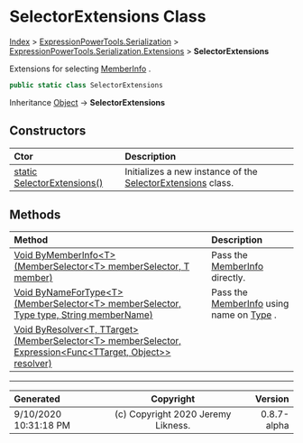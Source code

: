 ﻿# SelectorExtensions Class

[Index](../index.md) > [ExpressionPowerTools.Serialization](ExpressionPowerTools.Serialization.a.md) > [ExpressionPowerTools.Serialization.Extensions](ExpressionPowerTools.Serialization.Extensions.n.md) > **SelectorExtensions**

Extensions for selecting [MemberInfo](https://docs.microsoft.com/dotnet/api/system.reflection.memberinfo) .

```csharp
public static class SelectorExtensions
```

Inheritance [Object](https://docs.microsoft.com/dotnet/api/system.object) → **SelectorExtensions**

## Constructors

| Ctor | Description |
| :-- | :-- |
| [static SelectorExtensions()](ExpressionPowerTools.Serialization.Extensions.SelectorExtensions.ctor.md#static-selectorextensions) | Initializes a new instance of the [SelectorExtensions](ExpressionPowerTools.Serialization.Extensions.SelectorExtensions.cs.md) class. |
## Methods

| Method | Description |
| :-- | :-- |
| [Void ByMemberInfo&lt;T>(MemberSelector&lt;T> memberSelector, T member)](ExpressionPowerTools.Serialization.Extensions.SelectorExtensions.ByMemberInfo.m.md) | Pass the [MemberInfo](https://docs.microsoft.com/dotnet/api/system.reflection.memberinfo) directly. |
| [Void ByNameForType&lt;T>(MemberSelector&lt;T> memberSelector, Type type, String memberName)](ExpressionPowerTools.Serialization.Extensions.SelectorExtensions.ByNameForType.m.md) | Pass the [MemberInfo](https://docs.microsoft.com/dotnet/api/system.reflection.memberinfo) using name on [Type](https://docs.microsoft.com/dotnet/api/system.type) . |
| [Void ByResolver&lt;T, TTarget>(MemberSelector&lt;T> memberSelector, Expression&lt;Func&lt;TTarget, Object>> resolver)](ExpressionPowerTools.Serialization.Extensions.SelectorExtensions.ByResolver.m.md) |  |

---

| Generated | Copyright | Version |
| :-- | :-: | --: |
| 9/10/2020 10:31:18 PM | (c) Copyright 2020 Jeremy Likness. | 0.8.7-alpha |
